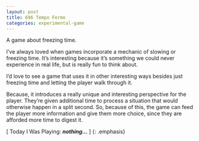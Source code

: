 ```yaml
---
layout: post
title: 696 Tempo Fermo
categories: experimental-game
---
```

A game about freezing time.

I’ve always loved when games incorporate a mechanic of slowing or freezing time.  It’s interesting because it’s something we could never experience in real life, but is really fun to think about.

I’d love to see a game that uses it in other interesting ways besides just freezing time and letting the player walk through it.

Because, it introduces a really unique and interesting perspective for the player.  They’re given additional time to process a situation that would otherwise happen in a split second.  So, because of this, the game can feed the player more information and give them more choice, since they are afforded more time to digest it.

[ Today I Was Playing: ***nothing...*** ]
{: .emphasis}